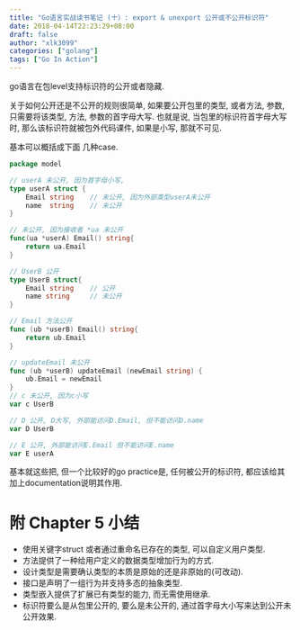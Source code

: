 ```yaml
---
title: "Go语言实战读书笔记 (十）: export & unexport 公开或不公开标识符"
date: 2018-04-14T22:23:29+08:00
draft: false
author: "xlk3099"
categories: ["golang"]
tags: ["Go In Action"]
---
```


go语言在包level支持标识符的公开或者隐藏.

关于如何公开还是不公开的规则很简单, 如果要公开包里的类型, 或者方法, 参数, 只需要将该类型, 方法, 参数的首字母大写. 也就是说, 当包里的标识符首字母大写时, 那么该标识符就被包外代码课件, 如果是小写, 那就不可见.

基本可以概括成下面 几种case.

```go
package model

// userA 未公开, 因为首字母小写,
type userA struct {
    Email string    // 未公开, 因为外部类型userA未公开
    name  string    // 未公开
}

// 未公开, 因为接收者 *ua 未公开
func(ua *userA) Email() string{
    return ua.Email
}

// UserB 公开
type UserB struct{
    Email string    // 公开
    name string     // 未公开
}

// Email 方法公开
func (ub *userB) Email() string{
    return ub.Email
}

// updateEmail 未公开
func (ub *userB) updateEmail (newEmail string) {
    ub.Email = newEmail
}
// c 未公开, 因为c小写
var c UserB

// D 公开, D大写, 外部能访问D.Email, 但不能访问D.name
var D UserB

// E 公开, 外部能访问E.Email 但不能访问E.name
var E userA
```

基本就这些把, 但一个比较好的go practice是, 任何被公开的标识符, 都应该给其加上documentation说明其作用.

# 附 Chapter 5 小结

* 使用关键字struct 或者通过重命名已存在的类型, 可以自定义用户类型.
* 方法提供了一种给用户定义的数据类型增加行为的方式.
* 设计类型是需要确认类型的本质是原始的还是非原始的(可改动).
* 接口是声明了一组行为并支持多态的抽象类型.
* 类型嵌入提供了扩展已有类型的能力, 而无需使用继承.
* 标识符要么是从包里公开的, 要么是未公开的, 通过首字母大小写来达到公开未公开效果.